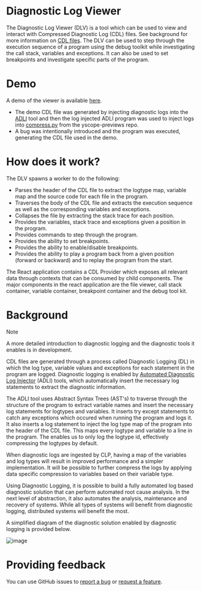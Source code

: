 # Diagnostic Log Viewer

The Diagnostic Log Viewer (DLV) is a tool which can be used to view and interact with Compressed Diagnostic Log (CDL) files. See background for more information on [CDL files](#Background). The DLV can be used to step through the execution sequence of a program using the debug toolkit while investigating the call stack, variables and exceptions. It can also be used to set breakpoints and investigate specific parts of the program.

# Demo 

A demo of the viewer is available [here][adli-error].
* The demo CDL file was generated by injecting diagnostic logs into the [ADLI][adli-url] tool and then the log injected ADLI program was used to inject logs into [compress.py][yscope-previews] from the yscope-previews repo.
* A bug was intentionally introduced and the program was executed, generating the CDL file used in the demo.

# How does it work? 

The DLV spawns a worker to do the following: 

* Parses the header of the CDL file to extract the logtype map, variable map and the source code for each file in the program. 
* Traverses the body of the CDL file and extracts the execution sequence as well as the corresponding variables and exceptions.
* Collapses the file by extracting the stack trace for each position.
* Provides the variables, stack trace and exceptions given a position in the program. 
* Provides commands to step through the program.
* Provides the ability to set breakpoints.
* Provides the ability to enable/disable breakpoints.
* Provides the ability to play a program back from a given position (forward or backward) and to replay the program from the start.

The React application contains a CDL Provider which exposes all relevant data through contexts that can be consumed by child components. The major components in the react application are the file viewer, call stack container, variable container, breakpoint container and the debug tool kit.

# Background

> [!NOTE]  
> A more detailed introduction to diagnostic logging and the diagnostic tools it enables is in development.

CDL files are generated through a process called Diagnostic Logging (DL) in which the log type, variable values and exceptions for each statement in the program are logged. Diagnostic logging is enabled by [Automated Diagnostic Log Injector][adli-url] (ADLI) tools, which automatically insert the necessary log statements to extract the diagnostic information.

The ADLI tool uses Abstract Syntax Trees (AST's) to traverse through the structure of the program to extract variable names and insert the necessary log statements for logtypes and variables. It inserts try except statements to catch any exceptions which occured when running the program and logs it. It also inserts a log statement to inject the log type map of the program into the header of the CDL file. This maps every logtype and variable to a line in the program. The enables us to only log the logtype id, effectively compressing the logtypes by default.

When diagnostic logs are ingested by CLP, having a map of the variables and log types will result in improved performance and a simpler implementation. It will be possible to further compress the logs by applying data specific compression to variables based on their variable type.

Using Diagnostic Logging, it is possible to build a fully automated log based diagnostic solution that can perform automated root cause analysis. In the next level of abstraction, it also automates the analysis, maintenance and recovery of systems. While all types of systems will benefit from diagnostic logging, distributed systems will benefit the most.

A simplified diagram of the diagnostic solution enabled by diagnostic logging is provided below.

![image](https://github.com/user-attachments/assets/429c667b-3b51-4171-becf-9bf946d0579f)

# Providing feedback

You can use GitHub issues to [report a bug][bug-report] or [request a feature][feature-req].




[bug-report]: https://github.com/vishalpalaniappan/diagnostic-log-viewer/issues
[feature-req]: https://github.com/vishalpalaniappan/diagnostic-log-viewer/issues
[yscope-previews]: https://github.com/y-scope/yscope-previews/blob/main/clp-s-s3/scripts/compress.py
[demo-url]: https://vishalpalaniappan.github.io/diagnostic-log-viewer/?filePath=https://diagnostic-logs-sample.s3.us-east-2.amazonaws.com/compress.cdl
[adli-url]: https://github.com/vishalpalaniappan/asp-adli-python
[huffman-error]: https://vishalpalaniappan.github.io/diagnostic-log-viewer/?filePath=https://diagnostic-logs-sample.s3.us-east-2.amazonaws.com/huffman_compress_error_v0.clp.zst
[adli-error]: https://vishalpalaniappan.github.io/diagnostic-log-viewer/?filePath=https://diagnostic-logs-sample.s3.us-east-2.amazonaws.com/adli_error_1.clp.zst
